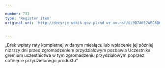 ```yaml
---

number: 731
type: 'Register item'
original_uri: 'http://decyzje.uokik.gov.pl/nd_wz_um.nsf/0/9B7A612AEC6D6356C12572DD00329687?OpenDocument'


---
```


„Brak wpłaty raty kompletnej w danym miesiącu lub wpłacenie jej później niż trzy dni przed zgromadzeniem przydziałowym pozbawia Uczestnika gremium uczestnictwa w tym zgromadzeniu przydziałowym poprzez cofnięcie przydzielonego produktu”
